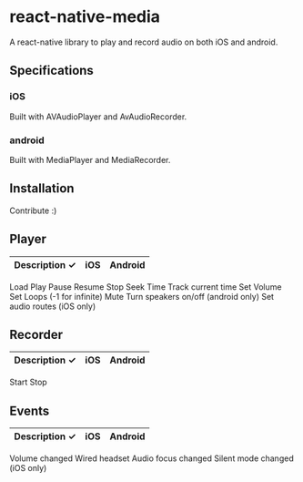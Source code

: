 # react-native-media
A react-native library to play and record audio on both iOS and android.

## Specifications

### iOS

Built with AVAudioPlayer and AvAudioRecorder.

### android

Built with MediaPlayer and MediaRecorder.

## Installation
Contribute :)

## Player

Description ✓ | iOS | Android
---|---|---
Load
Play
Pause
Resume
Stop
Seek Time
Track current time
Set Volume
Set Loops (-1 for infinite)
Mute
Turn speakers on/off (android only)
Set audio routes (iOS only)

## Recorder
Description ✓ | iOS | Android
---|---|---
Start
Stop


## Events
Description ✓ | iOS | Android
---|---|---
Volume changed
Wired headset
Audio focus changed
Silent mode changed (iOS only)
